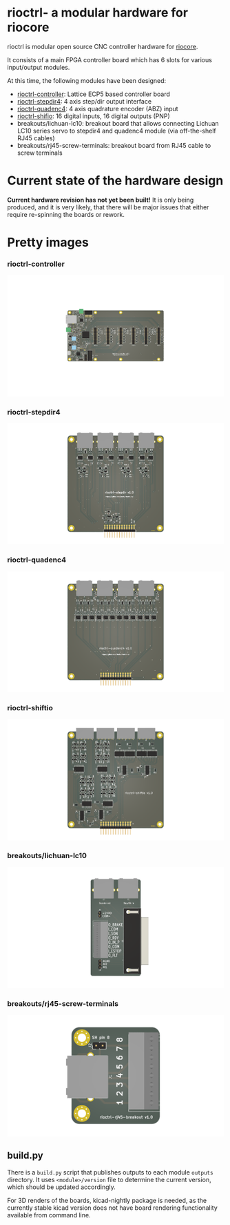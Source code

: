 # rioctrl- a modular hardware for riocore

rioctrl is modular open source CNC controller hardware for [riocore](https://github.com/multigcs/riocore/).

It consists of a main FPGA controller board which has 6 slots for various input/output modules.

At this time, the following modules have been designed:

* [rioctrl-controller](rioctrl-controller/README.md): Lattice ECP5 based controller board
* [rioctrl-stepdir4](rioctrl-stepdir4/README.md): 4 axis step/dir output interface
* [rioctrl-quadenc4](rioctrl-quadenc4/README.md): 4 axis quadrature encoder (ABZ) input
* [rioctrl-shifio](rioctrl-shiftio/README.md): 16 digital inputs, 16 digital outputs (PNP)
* breakouts/lichuan-lc10: breakout board that allows connecting Lichuan LC10 series servo to stepdir4 and quadenc4 module (via off-the-shelf RJ45 cables)
* breakouts/rj45-screw-terminals: breakout board from RJ45 cable to screw terminals

# Current state of the hardware design

**Current hardware revision has not yet been built!** It is only being produced, and it is very likely, that there will be major issues that either require 
re-spinning the boards or rework.

# Pretty images

### rioctrl-controller
![rioctrl-controller](rioctrl-controller/outputs/rioctrl-controller-v1.1/board.png)

### rioctrl-stepdir4
![rioctrl-stepdir4](rioctrl-stepdir4/outputs/rioctrl-stepdir4-v1.0/board.png)

### rioctrl-quadenc4
![rioctrl-quadenc4](rioctrl-quadenc4/outputs/rioctrl-quadenc4-v1.0/board.png)

### rioctrl-shiftio
![rioctrl-shiftio](rioctrl-shiftio/outputs/rioctrl-shiftio-v1.0/board.png)

### breakouts/lichuan-lc10
![breakouts/lichuan-lc10](breakouts/lichuan-lc10/outputs/lichuan-lc10-v1.0/board.png)

### breakouts/rj45-screw-terminals
![breakouts/rj45-screw-terminals](breakouts/rj45-screw-terminals/outputs/rj45-screw-terminals-v1.0/board.png)

## build.py

There is a `build.py` script that publishes outputs to each module `outputs` directory. It uses `<module>/version` file to
determine the current version, which should be updated accordingly.

For 3D renders of the boards, kicad-nightly package is needed, as the currently stable kicad version does not have board rendering functionality available from command line.